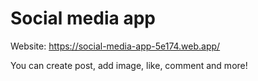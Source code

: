 # Social media app

Website: https://social-media-app-5e174.web.app/

You can create post, add image, like, comment and more!

